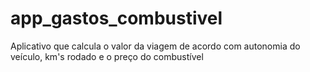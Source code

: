# app_gastos_combustivel
Aplicativo que calcula o valor da viagem de acordo com autonomia do veículo, km's rodado e o preço do combustível 
